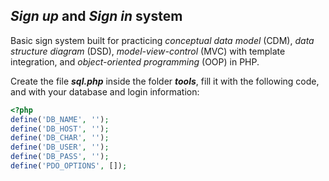 ## _Sign up_ and _Sign in_ system

Basic sign system built for practicing _conceptual data model_ (CDM), _data structure diagram_ (DSD), _model-view-control_ (MVC) with template integration, and _object-oriented programming_ (OOP) in PHP.

Create the file **_sql.php_** inside the folder **_tools_**, fill it with the following code, and with your database and login information:

```php
<?php
define('DB_NAME', '');
define('DB_HOST', '');
define('DB_CHAR', '');
define('DB_USER', '');
define('DB_PASS', '');
define('PDO_OPTIONS', []);
```
